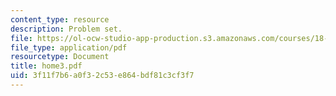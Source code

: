 ```yaml
---
content_type: resource
description: Problem set.
file: https://ol-ocw-studio-app-production.s3.amazonaws.com/courses/18-443-statistics-for-applications-fall-2003/3f11f7b6a0f32c53e864bdf81c3cf3f7_home3.pdf
file_type: application/pdf
resourcetype: Document
title: home3.pdf
uid: 3f11f7b6-a0f3-2c53-e864-bdf81c3cf3f7
---
```

